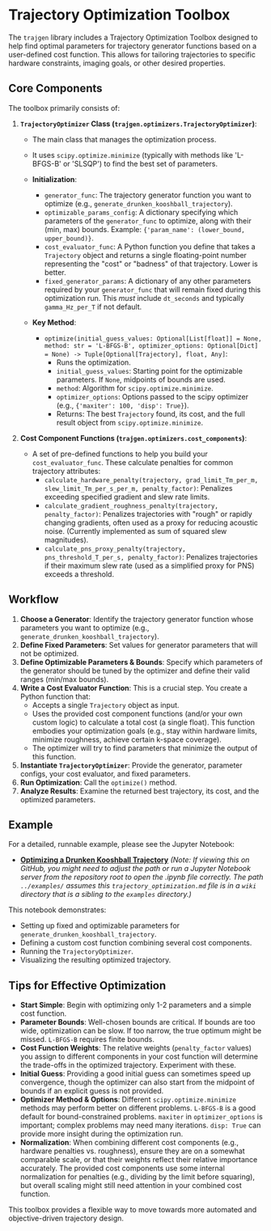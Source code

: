 # Trajectory Optimization Toolbox

The `trajgen` library includes a Trajectory Optimization Toolbox designed to help find optimal parameters for trajectory generator functions based on a user-defined cost function. This allows for tailoring trajectories to specific hardware constraints, imaging goals, or other desired properties.

## Core Components

The toolbox primarily consists of:

1.  **`TrajectoryOptimizer` Class (`trajgen.optimizers.TrajectoryOptimizer`)**:
    *   The main class that manages the optimization process.
    *   It uses `scipy.optimize.minimize` (typically with methods like 'L-BFGS-B' or 'SLSQP') to find the best set of parameters.
    *   **Initialization**:
        *   `generator_func`: The trajectory generator function you want to optimize (e.g., `generate_drunken_kooshball_trajectory`).
        *   `optimizable_params_config`: A dictionary specifying which parameters of the `generator_func` to optimize, along with their (min, max) bounds. Example: `{'param_name': (lower_bound, upper_bound)}`.
        *   `cost_evaluator_func`: A Python function you define that takes a `Trajectory` object and returns a single floating-point number representing the "cost" or "badness" of that trajectory. Lower is better.
        *   `fixed_generator_params`: A dictionary of any other parameters required by your `generator_func` that will remain fixed during this optimization run. This *must* include `dt_seconds` and typically `gamma_Hz_per_T` if not default.

    *   **Key Method**:
        *   `optimize(initial_guess_values: Optional[List[float]] = None, method: str = 'L-BFGS-B', optimizer_options: Optional[Dict] = None) -> Tuple[Optional[Trajectory], float, Any]`:
            *   Runs the optimization.
            *   `initial_guess_values`: Starting point for the optimizable parameters. If `None`, midpoints of bounds are used.
            *   `method`: Algorithm for `scipy.optimize.minimize`.
            *   `optimizer_options`: Options passed to the scipy optimizer (e.g., `{'maxiter': 100, 'disp': True}`).
            *   Returns: The best `Trajectory` found, its cost, and the full result object from `scipy.optimize.minimize`.

2.  **Cost Component Functions (`trajgen.optimizers.cost_components`)**:
    *   A set of pre-defined functions to help you build your `cost_evaluator_func`. These calculate penalties for common trajectory attributes:
        *   `calculate_hardware_penalty(trajectory, grad_limit_Tm_per_m, slew_limit_Tm_per_s_per_m, penalty_factor)`: Penalizes exceeding specified gradient and slew rate limits.
        *   `calculate_gradient_roughness_penalty(trajectory, penalty_factor)`: Penalizes trajectories with "rough" or rapidly changing gradients, often used as a proxy for reducing acoustic noise. (Currently implemented as sum of squared slew magnitudes).
        *   `calculate_pns_proxy_penalty(trajectory, pns_threshold_T_per_s, penalty_factor)`: Penalizes trajectories if their maximum slew rate (used as a simplified proxy for PNS) exceeds a threshold.

## Workflow

1.  **Choose a Generator**: Identify the trajectory generator function whose parameters you want to optimize (e.g., `generate_drunken_kooshball_trajectory`).
2.  **Define Fixed Parameters**: Set values for generator parameters that will not be optimized.
3.  **Define Optimizable Parameters & Bounds**: Specify which parameters of the generator should be tuned by the optimizer and define their valid ranges (min/max bounds).
4.  **Write a Cost Evaluator Function**: This is a crucial step. You create a Python function that:
    *   Accepts a single `Trajectory` object as input.
    *   Uses the provided cost component functions (and/or your own custom logic) to calculate a total cost (a single float). This function embodies your optimization goals (e.g., stay within hardware limits, minimize roughness, achieve certain k-space coverage).
    *   The optimizer will try to find parameters that minimize the output of this function.
5.  **Instantiate `TrajectoryOptimizer`**: Provide the generator, parameter configs, your cost evaluator, and fixed parameters.
6.  **Run Optimization**: Call the `optimize()` method.
7.  **Analyze Results**: Examine the returned best trajectory, its cost, and the optimized parameters.

## Example

For a detailed, runnable example, please see the Jupyter Notebook:
-   [**Optimizing a Drunken Kooshball Trajectory**](../examples/07_trajectory_optimization.ipynb)
    *(Note: If viewing this on GitHub, you might need to adjust the path or run a Jupyter Notebook server from the repository root to open the .ipynb file correctly. The path `../examples/` assumes this `trajectory_optimization.md` file is in a `wiki` directory that is a sibling to the `examples` directory.)*

This notebook demonstrates:
-   Setting up fixed and optimizable parameters for `generate_drunken_kooshball_trajectory`.
-   Defining a custom cost function combining several cost components.
-   Running the `TrajectoryOptimizer`.
-   Visualizing the resulting optimized trajectory.

## Tips for Effective Optimization

-   **Start Simple**: Begin with optimizing only 1-2 parameters and a simple cost function.
-   **Parameter Bounds**: Well-chosen bounds are critical. If bounds are too wide, optimization can be slow. If too narrow, the true optimum might be missed. `L-BFGS-B` requires finite bounds.
-   **Cost Function Weights**: The relative weights (`penalty_factor` values) you assign to different components in your cost function will determine the trade-offs in the optimized trajectory. Experiment with these.
-   **Initial Guess**: Providing a good initial guess can sometimes speed up convergence, though the optimizer can also start from the midpoint of bounds if an explicit guess is not provided.
-   **Optimizer Method & Options**: Different `scipy.optimize.minimize` methods may perform better on different problems. `L-BFGS-B` is a good default for bound-constrained problems. `maxiter` in `optimizer_options` is important; complex problems may need many iterations. `disp: True` can provide more insight during the optimization run.
-   **Normalization**: When combining different cost components (e.g., hardware penalties vs. roughness), ensure they are on a somewhat comparable scale, or that their weights reflect their relative importance accurately. The provided cost components use some internal normalization for penalties (e.g., dividing by the limit before squaring), but overall scaling might still need attention in your combined cost function.

This toolbox provides a flexible way to move towards more automated and objective-driven trajectory design.
